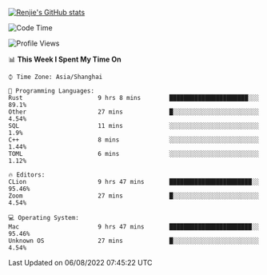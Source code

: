 [![Renjie's GitHub stats](https://github-readme-stats.vercel.app/api?username=liurenjie1024&show_icons=true&theme=chartreuse-dark)](https://github.com/anuraghazra/github-readme-stats)

<!--START_SECTION:waka-->
![Code Time](http://img.shields.io/badge/Code%20Time-104%20hrs%2048%20mins-blue)

![Profile Views](http://img.shields.io/badge/Profile%20Views-16-blue)

📊 **This Week I Spent My Time On** 

```text
⌚︎ Time Zone: Asia/Shanghai

💬 Programming Languages: 
Rust                     9 hrs 8 mins        ██████████████████████░░░   89.1% 
Other                    27 mins             █░░░░░░░░░░░░░░░░░░░░░░░░   4.54% 
SQL                      11 mins             ░░░░░░░░░░░░░░░░░░░░░░░░░   1.9% 
C++                      8 mins              ░░░░░░░░░░░░░░░░░░░░░░░░░   1.44% 
TOML                     6 mins              ░░░░░░░░░░░░░░░░░░░░░░░░░   1.12%

🔥 Editors: 
CLion                    9 hrs 47 mins       ███████████████████████░░   95.46% 
Zoom                     27 mins             █░░░░░░░░░░░░░░░░░░░░░░░░   4.54%

💻 Operating System: 
Mac                      9 hrs 47 mins       ███████████████████████░░   95.46% 
Unknown OS               27 mins             █░░░░░░░░░░░░░░░░░░░░░░░░   4.54%

```


 Last Updated on 06/08/2022 07:45:22 UTC
<!--END_SECTION:waka-->

